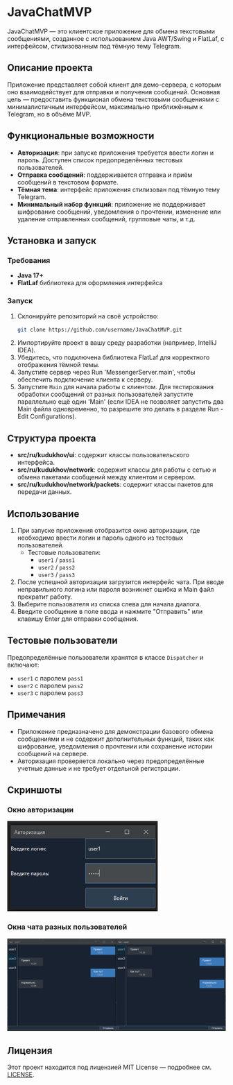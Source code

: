 # JavaChatMVP

JavaChatMVP — это клиентское приложение для обмена текстовыми сообщениями, созданное с использованием Java AWT/Swing и FlatLaf, с интерфейсом, стилизованным под тёмную тему Telegram.

## Описание проекта

Приложение представляет собой клиент для демо-сервера, с которым оно взаимодействует для отправки и получения сообщений. Основная цель — предоставить функционал обмена текстовыми сообщениями с минималистичным интерфейсом, максимально приближённым к Telegram, но в объёме MVP.

## Функциональные возможности

- **Авторизация**: при запуске приложения требуется ввести логин и пароль. Доступен список предопределённых тестовых пользователей.
- **Отправка сообщений**: поддерживается отправка и приём сообщений в текстовом формате.
- **Тёмная тема**: интерфейс приложения стилизован под тёмную тему Telegram.
- **Минимальный набор функций**: приложение не поддерживает шифрование сообщений, уведомления о прочтении, изменение или удаление отправленных сообщений, групповые чаты, и т.д.

## Установка и запуск

### Требования
- **Java 17+**
- **FlatLaf** библиотека для оформления интерфейса

### Запуск
1. Склонируйте репозиторий на своё устройство:
    ```bash
    git clone https://github.com/username/JavaChatMVP.git
    ```
2. Импортируйте проект в вашу среду разработки (например, IntelliJ IDEA).
3. Убедитесь, что подключена библиотека FlatLaf для корректного отображения тёмной темы.
4. Запустите сервер  через Run 'MessengerServer.main', чтобы обеспечить подключение клиента к серверу.
5. Запустите `Main` для начала работы с клиентом. Для тестирования обработки сообщений от разных пользователей запустите параллельно ещё один 'Main' (если IDEA не позволяет запустить два Main файла одновременно, то разрешите это делать в разделе Run - Edit Configurations).

## Структура проекта

- **src/ru/kudukhov/ui**: содержит классы пользовательского интерфейса.
- **src/ru/kudukhov/network**: содержит классы для работы с сетью и обмена пакетами сообщений между клиентом и сервером.
- **src/ru/kudukhov/network/packets**: содержит классы пакетов для передачи данных.

## Использование

1. При запуске приложения отобразится окно авторизации, где необходимо ввести логин и пароль одного из тестовых пользователей.
    - Тестовые пользователи:
        - `user1` / `pass1`
        - `user2` / `pass2`
        - `user3` / `pass3`
2. После успешной авторизации загрузится интерфейс чата. При вводе неправильного логина или пароля возникнет ошибка и Main файл прекратит работу.
3. Выберите пользователя из списка слева для начала диалога.
4. Введите сообщение в поле ввода и нажмите "Отправить" или клавишу Enter для отправки сообщения.

## Тестовые пользователи

Предопределённые пользователи хранятся в классе `Dispatcher` и включают:

- `user1` с паролем `pass1`
- `user2` с паролем `pass2`
- `user3` с паролем `pass3`

## Примечания

- Приложение предназначено для демонстрации базового обмена сообщениями и не содержит дополнительных функций, таких как шифрование, уведомления о прочтении или сохранение истории сообщений на сервере.
- Авторизация проверяется локально через предопределённые учетные данные и не требует отдельной регистрации.

## Скриншоты

### Окно авторизации
![Окно авторизации](images/auth.png)

### Окна чата разных пользователей
![Окна чата разных пользователей](images/chat.png)

## Лицензия

Этот проект находится под лицензией MIT License — подробнее см. [LICENSE](LICENSE).
